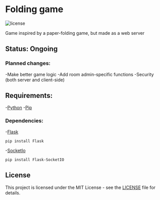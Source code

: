 # Folding game 

![license](https://img.shields.io/badge/license-MIT%20License-blue)

Game inspired by a paper-folding game, but made as a web server

## Status: Ongoing

### Planned changes:
-Make better game logic
-Add room admin-specific functions
-Security (both server and client-side)

## Requirements:
-[Python](https://www.python.org/)
-[Pip](https://pypi.org/project/pip/)

### Dependencies:
-[Flask](https://flask.palletsprojects.com/en/3.0.x/)
```
pip install Flask
```

-[SocketIo](https://flask-socketio.readthedocs.io/en/latest/)
```
pip install Flask-SocketIO
```

## License
This project is licensed under the MIT License - see the [LICENSE](./LICENSE) file for details.


 
